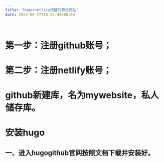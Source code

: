 ```yaml
---
title: "Hugo+netlity搭建的静态网站"
date: 2023-06-27T15:52:45+08:00

---
```


# 第一步：注册github账号；

# 第二步：注册netlify账号；

# github新建库，名为mywebsite，私人储存库。

# 安装hugo
## 一、进入hugogithub官网按照文档下载并安装好。
